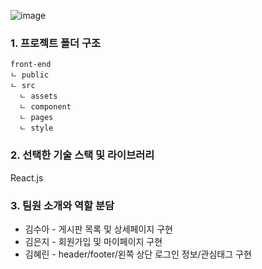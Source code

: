 ![image](https://user-images.githubusercontent.com/78336351/126066698-59b535c7-78cd-431e-b302-1011bf0dd5cb.png)

### 1. 프로젝트 폴더 구조

```
front-end
ㄴ public
ㄴ src
  ㄴ assets
  ㄴ component
  ㄴ pages
  ㄴ style
```

### 2. 선택한 기술 스택 및 라이브러리

React.js

### 3. 팀원 소개와 역할 분담

- 김수아 - 게시판 목록 및 상세페이지 구현
- 김은지 - 회원가입 및 마이페이지 구현
- 김혜린 - header/footer/왼쪽 상단 로그인 정보/관심태그 구현
